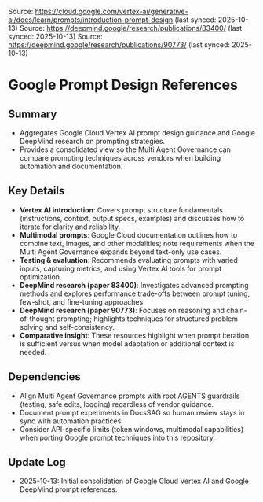 Source: https://cloud.google.com/vertex-ai/generative-ai/docs/learn/prompts/introduction-prompt-design (last synced: 2025-10-13)
Source: https://deepmind.google/research/publications/83400/ (last synced: 2025-10-13)
Source: https://deepmind.google/research/publications/90773/ (last synced: 2025-10-13)

# Google Prompt Design References

## Summary
- Aggregates Google Cloud Vertex AI prompt design guidance and Google DeepMind research on prompting strategies.
- Provides a consolidated view so the Multi Agent Governance can compare prompting techniques across vendors when building automation and documentation.

## Key Details
- **Vertex AI introduction**: Covers prompt structure fundamentals (instructions, context, output specs, examples) and discusses how to iterate for clarity and reliability.
- **Multimodal prompts**: Google Cloud documentation outlines how to combine text, images, and other modalities; note requirements when the Multi Agent Governance expands beyond text-only use cases.
- **Testing & evaluation**: Recommends evaluating prompts with varied inputs, capturing metrics, and using Vertex AI tools for prompt optimization.
- **DeepMind research (paper 83400)**: Investigates advanced prompting methods and explores performance trade-offs between prompt tuning, few-shot, and fine-tuning approaches.
- **DeepMind research (paper 90773)**: Focuses on reasoning and chain-of-thought prompting; highlights techniques for structured problem solving and self-consistency.
- **Comparative insight**: These resources highlight when prompt iteration is sufficient versus when model adaptation or additional context is needed.

## Dependencies
- Align Multi Agent Governance prompts with root AGENTS guardrails (testing, safe edits, logging) regardless of vendor guidance.
- Document prompt experiments in DocsSAG so human review stays in sync with automation practices.
- Consider API-specific limits (token windows, multimodal capabilities) when porting Google prompt techniques into this repository.

## Update Log
- 2025-10-13: Initial consolidation of Google Cloud Vertex AI and Google DeepMind prompt references.
